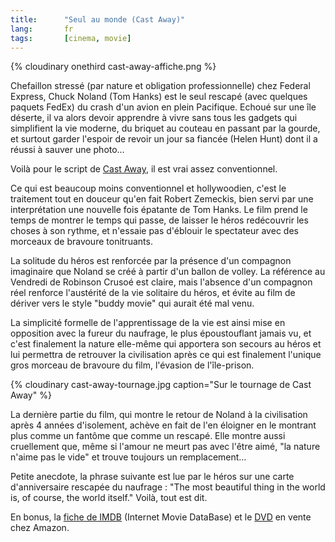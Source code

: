 ```yaml
---
title:      "Seul au monde (Cast Away)"
lang:       fr
tags:       [cinema, movie]
---
```


{% cloudinary onethird cast-away-affiche.png %}

Chefaillon stressé (par nature et obligation professionnelle) chez Federal Express, Chuck Noland (Tom Hanks) est le seul rescapé (avec quelques paquets FedEx) du crash d'un avion en plein Pacifique. Echoué sur une île déserte, il va alors devoir apprendre à vivre sans tous les gadgets qui simplifient la vie moderne, du briquet au couteau en passant par la gourde, et surtout garder l'espoir de revoir un jour sa fiancée (Helen Hunt) dont il a réussi à sauver une photo…

Voilà pour le script de [Cast Away](http://www.castawaymovie.com/), il est vrai assez conventionnel.

Ce qui est beaucoup moins conventionnel et hollywoodien, c'est le traitement tout en douceur qu'en fait Robert Zemeckis, bien servi par une interprétation une nouvelle fois épatante de Tom Hanks. Le film prend le temps de montrer le temps qui passe, de laisser le héros redécouvrir les choses à son rythme, et n'essaie pas d'éblouir le spectateur avec des morceaux de bravoure tonitruants.

La solitude du héros est renforcée par la présence d'un compagnon imaginaire que Noland se créé à partir d'un ballon de volley. La référence au Vendredi de Robinson Crusoé est claire, mais l'absence d'un compagnon réel renforce l'austérité de la vie solitaire du héros, et évite au film de dériver vers le style "buddy movie" qui aurait été mal venu.

La simplicité formelle de l'apprentissage de la vie est ainsi mise en opposition avec la fureur du naufrage, le plus époustouflant jamais vu, et c'est finalement la nature elle-même qui apportera son secours au héros et lui permettra de retrouver la civilisation après ce qui est finalement l'unique gros morceau de bravoure du film, l'évasion de l'île-prison.

{% cloudinary cast-away-tournage.jpg caption="Sur le tournage de Cast Away" %}

La dernière partie du film, qui montre le retour de Noland à la civilisation après 4 années d'isolement, achève en fait de l'en éloigner en le montrant plus comme un fantôme que comme un rescapé. Elle montre aussi cruellement que, même si l'amour ne meurt pas avec l'être aimé, "la nature n'aime pas le vide" et trouve toujours un remplacement…

Petite anecdote, la phrase suivante est lue par le héros sur une carte d'anniversaire rescapée du naufrage : "The most beautiful thing in the world is, of course, the world itself." Voilà, tout est dit.

En bonus, la [fiche de IMDB](http://www.imdb.com/Title?0162222) (Internet Movie DataBase) et le [DVD](http://www.amazon.com/exec/obidos/ASIN/B00003CXRN/phpheaven) en vente chez Amazon.

